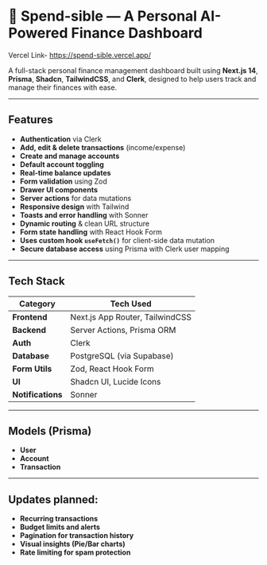 # 💸 Spend-sible — A Personal AI-Powered Finance Dashboard 
Vercel Link- https://spend-sible.vercel.app/

A full-stack personal finance management dashboard built using **Next.js 14**, **Prisma**, **Shadcn**, **TailwindCSS**, and **Clerk**, designed to help users track and manage their finances with ease.

---

## Features

 - **Authentication** via Clerk
 - **Add, edit & delete transactions** (income/expense)
 - **Create and manage accounts**
 - **Default account toggling**
 - **Real-time balance updates**
 - **Form validation** using Zod
 - **Drawer UI components**
 - **Server actions** for data mutations
 - **Responsive design** with Tailwind
 - **Toasts and error handling** with Sonner
 - **Dynamic routing** & clean URL structure
 - **Form state handling** with React Hook Form
 - **Uses custom hook `useFetch()`** for client-side data mutation
 - **Secure database access** using Prisma with Clerk user mapping

---

## Tech Stack

| Category       | Tech Used                      |
|----------------|--------------------------------|
| **Frontend**   | Next.js App Router, TailwindCSS|
| **Backend**    | Server Actions, Prisma ORM     |
| **Auth**       | Clerk                          |
| **Database**   | PostgreSQL (via Supabase)      |
| **Form Utils** | Zod, React Hook Form           |
| **UI**         | Shadcn UI, Lucide Icons        |
| **Notifications** | Sonner                    |

---

## Models (Prisma)

- **User**
- **Account**
- **Transaction**
---

## Updates planned:
-  **Recurring transactions**
-  **Budget limits and alerts**
-  **Pagination for transaction history**
-  **Visual insights (Pie/Bar charts)**
-  **Rate limiting for spam protection**
